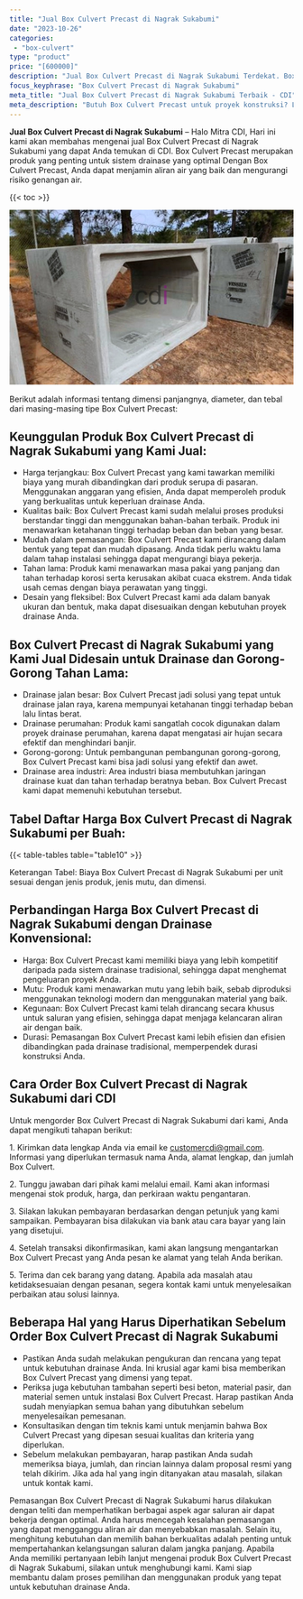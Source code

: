 ```yaml
---
title: "Jual Box Culvert Precast di Nagrak Sukabumi"
date: "2023-10-26"
categories:
 - "box-culvert"
type: "product"
price: "[600000]"
description: "Jual Box Culvert Precast di Nagrak Sukabumi Terdekat. Box Culvert Precast ini menjadi solusi utama dalam proyek pembangunan sebagai saluran drainase yang prima dan tahan lama. Hubungi kami untuk konsultasi mendalam."
focus_keyphrase: "Box Culvert Precast di Nagrak Sukabumi"
meta_title: "Jual Box Culvert Precast di Nagrak Sukabumi Terbaik - CDI"
meta_description: "Butuh Box Culvert Precast untuk proyek konstruksi? Layanan profesional kami siap membantu dengan penawaran kompetitif. Klik untuk penawaran istimewa."
---
```


**Jual Box Culvert Precast di Nagrak Sukabumi** – Halo Mitra CDI, Hari ini kami akan membahas mengenai jual Box Culvert Precast di Nagrak Sukabumi yang dapat Anda temukan di CDI. Box Culvert Precast merupakan produk yang penting untuk sistem drainase yang optimal Dengan Box Culvert Precast, Anda dapat menjamin aliran air yang baik dan mengurangi risiko genangan air.

{{< toc >}}

![Jual Box Culvert Precast di Nagrak Sukabumi](/images/box-culvert/box-culvert-16.jpg)

Berikut adalah informasi tentang dimensi panjangnya, diameter, dan tebal dari masing-masing tipe Box Culvert Precast: 

## Keunggulan Produk Box Culvert Precast di Nagrak Sukabumi yang Kami Jual:

*   Harga terjangkau: Box Culvert Precast yang kami tawarkan memiliki biaya yang murah dibandingkan dari produk serupa di pasaran. Menggunakan anggaran yang efisien, Anda dapat memperoleh produk yang berkualitas untuk keperluan drainase Anda.
*   Kualitas baik: Box Culvert Precast kami sudah melalui proses produksi berstandar tinggi dan menggunakan bahan-bahan terbaik. Produk ini menawarkan ketahanan tinggi terhadap beban dan beban yang besar.
*   Mudah dalam pemasangan: Box Culvert Precast kami dirancang dalam bentuk yang tepat dan mudah dipasang. Anda tidak perlu waktu lama dalam tahap instalasi sehingga dapat mengurangi biaya pekerja.
*   Tahan lama: Produk kami menawarkan masa pakai yang panjang dan tahan terhadap korosi serta kerusakan akibat cuaca ekstrem. Anda tidak usah cemas dengan biaya perawatan yang tinggi.
*   Desain yang fleksibel: Box Culvert Precast kami ada dalam banyak ukuran dan bentuk, maka dapat disesuaikan dengan kebutuhan proyek drainase Anda.

## Box Culvert Precast di Nagrak Sukabumi yang Kami Jual Didesain untuk Drainase dan Gorong-Gorong Tahan Lama:

*   Drainase jalan besar: Box Culvert Precast jadi solusi yang tepat untuk drainase jalan raya, karena mempunyai ketahanan tinggi terhadap beban lalu lintas berat.
*   Drainase perumahan: Produk kami sangatlah cocok digunakan dalam proyek drainase perumahan, karena dapat mengatasi air hujan secara efektif dan menghindari banjir.
*   Gorong-gorong: Untuk pembangunan pembangunan gorong-gorong, Box Culvert Precast kami bisa jadi solusi yang efektif dan awet.
*   Drainase area industri: Area industri biasa membutuhkan jaringan drainase kuat dan tahan terhadap beratnya beban. Box Culvert Precast kami dapat memenuhi kebutuhan tersebut.

## Tabel Daftar Harga Box Culvert Precast di Nagrak Sukabumi per Buah:

{{< table-tables table="table10" >}}

Keterangan Tabel: Biaya Box Culvert Precast di Nagrak Sukabumi per unit sesuai dengan jenis produk, jenis mutu, dan dimensi.

## Perbandingan Harga Box Culvert Precast di Nagrak Sukabumi dengan Drainase Konvensional:

*   Harga: Box Culvert Precast kami memiliki biaya yang lebih kompetitif daripada pada sistem drainase tradisional, sehingga dapat menghemat pengeluaran proyek Anda.
*   Mutu: Produk kami menawarkan mutu yang lebih baik, sebab diproduksi menggunakan teknologi modern dan menggunakan material yang baik.
*   Kegunaan: Box Culvert Precast kami telah dirancang secara khusus untuk saluran yang efisien, sehingga dapat menjaga kelancaran aliran air dengan baik.
*   Durasi: Pemasangan Box Culvert Precast kami lebih efisien dan efisien dibandingkan pada drainase tradisional, memperpendek durasi konstruksi Anda.

## Cara Order Box Culvert Precast di Nagrak Sukabumi dari CDI

Untuk mengorder Box Culvert Precast di Nagrak Sukabumi dari kami, Anda dapat mengikuti tahapan berikut:

1\.  Kirimkan data lengkap Anda via email ke customercdi@gmail.com. Informasi yang diperlukan termasuk nama Anda, alamat lengkap, dan jumlah Box Culvert.

2\.  Tunggu jawaban dari pihak kami melalui email. Kami akan informasi mengenai stok produk, harga, dan perkiraan waktu pengantaran.

3\.  Silakan lakukan pembayaran berdasarkan dengan petunjuk yang kami sampaikan. Pembayaran bisa dilakukan via bank atau cara bayar yang lain yang disetujui.

4\.  Setelah transaksi dikonfirmasikan, kami akan langsung mengantarkan Box Culvert Precast yang Anda pesan ke alamat yang telah Anda berikan.

5\.  Terima dan cek barang yang datang. Apabila ada masalah atau ketidaksesuaian dengan pesanan, segera kontak kami untuk menyelesaikan perbaikan atau solusi lainnya.

## Beberapa Hal yang Harus Diperhatikan Sebelum Order Box Culvert Precast di Nagrak Sukabumi

*   Pastikan Anda sudah melakukan pengukuran dan rencana yang tepat untuk kebutuhan drainase Anda. Ini krusial agar kami bisa memberikan Box Culvert Precast yang dimensi yang tepat.
*   Periksa juga kebutuhan tambahan seperti besi beton, material pasir, dan material semen untuk instalasi Box Culvert Precast. Harap pastikan Anda sudah menyiapkan semua bahan yang dibutuhkan sebelum menyelesaikan pemesanan.
*   Konsultasikan dengan tim teknis kami untuk menjamin bahwa Box Culvert Precast yang dipesan sesuai kualitas dan kriteria yang diperlukan.
*   Sebelum melakukan pembayaran, harap pastikan Anda sudah memeriksa biaya, jumlah, dan rincian lainnya dalam proposal resmi yang telah dikirim. Jika ada hal yang ingin ditanyakan atau masalah, silakan untuk kontak kami.

Pemasangan Box Culvert Precast di Nagrak Sukabumi harus dilakukan dengan teliti dan memperhatikan berbagai aspek agar saluran air dapat bekerja dengan optimal. Anda harus mencegah kesalahan pemasangan yang dapat mengganggu aliran air dan menyebabkan masalah. Selain itu, menghitung kebutuhan dan memilih bahan berkualitas adalah penting untuk mempertahankan kelangsungan saluran dalam jangka panjang. Apabila Anda memiliki pertanyaan lebih lanjut mengenai produk Box Culvert Precast di Nagrak Sukabumi, silakan untuk menghubungi kami. Kami siap membantu dalam proses pemilihan dan menggunakan produk yang tepat untuk kebutuhan drainase Anda.